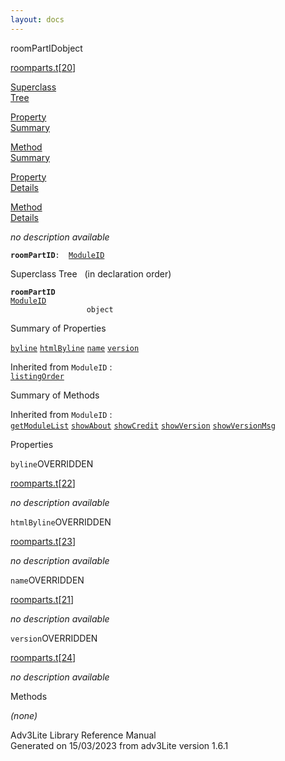 ```yaml
---
layout: docs
---
```

<span class="title">roomPartID</span><span class="type">object</span>

[roomparts.t](../file/roomparts.t.html)\[[20](../source/roomparts.t.html#20)\]

[Superclass  
Tree](#_SuperClassTree_)

[Property  
Summary](#_PropSummary_)

[Method  
Summary](#_MethodSummary_)

[Property  
Details](#_Properties_)

[Method  
Details](#_Methods_)



*no description available*

**`roomPartID`**` :   `[`ModuleID`](../object/ModuleID.html)



<span id="_SuperClassTree_"></span>



<span class="hdln">Superclass Tree</span>   (in declaration order)



**`roomPartID`**  
[`ModuleID`](../object/ModuleID.html)  
`                 object`  
<span id="_PropSummary_"></span>



<span class="hdln">Summary of Properties</span>  



[`byline`](#byline) [`htmlByline`](#htmlByline) [`name`](#name) [`version`](#version)

Inherited from `ModuleID` :  
[`listingOrder`](../object/ModuleID.html#listingOrder)

<span id="_MethodSummary_"></span>



<span class="hdln">Summary of Methods</span>  





Inherited from `ModuleID` :  
[`getModuleList`](../object/ModuleID.html#getModuleList) [`showAbout`](../object/ModuleID.html#showAbout) [`showCredit`](../object/ModuleID.html#showCredit) [`showVersion`](../object/ModuleID.html#showVersion) [`showVersionMsg`](../object/ModuleID.html#showVersionMsg)

<span id="_Properties_"></span>



<span class="hdln">Properties</span>  



<span id="byline"></span>

`byline`<span class="rem">OVERRIDDEN</span>

[roomparts.t](../file/roomparts.t.html)\[[22](../source/roomparts.t.html#22)\]



*no description available*



<span id="htmlByline"></span>

`htmlByline`<span class="rem">OVERRIDDEN</span>

[roomparts.t](../file/roomparts.t.html)\[[23](../source/roomparts.t.html#23)\]



*no description available*



<span id="name"></span>

`name`<span class="rem">OVERRIDDEN</span>

[roomparts.t](../file/roomparts.t.html)\[[21](../source/roomparts.t.html#21)\]



*no description available*



<span id="version"></span>

`version`<span class="rem">OVERRIDDEN</span>

[roomparts.t](../file/roomparts.t.html)\[[24](../source/roomparts.t.html#24)\]



*no description available*



<span id="_Methods_"></span>



<span class="hdln">Methods</span>  



*(none)*



Adv3Lite Library Reference Manual  
Generated on 15/03/2023 from adv3Lite version 1.6.1


